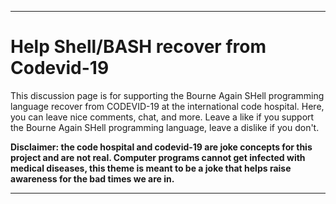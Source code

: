 ***

# Help Shell/BASH recover from Codevid-19

This discussion page is for supporting the Bourne Again SHell programming language recover from CODEVID-19 at the international code hospital. Here, you can leave nice comments, chat, and more. Leave a like if you support the Bourne Again SHell programming language, leave a dislike if you don't.

**Disclaimer: the code hospital and codevid-19 are joke concepts for this project and are not real. Computer programs cannot get infected with medical diseases, this theme is meant to be a joke that helps raise awareness for the bad times we are in.**

***
